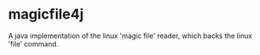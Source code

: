 # magicfile4j
A java implementation of the linux 'magic file' reader, which backs the linux 'file' command. 

